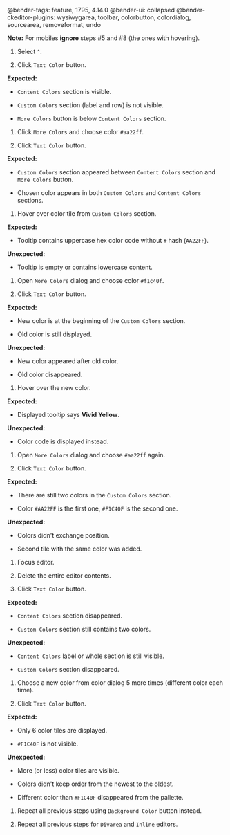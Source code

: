 @bender-tags: feature, 1795, 4.14.0
@bender-ui: collapsed
@bender-ckeditor-plugins: wysiwygarea, toolbar, colorbutton, colordialog, sourcearea, removeformat, undo

**Note:** For mobiles **ignore** steps #5 and #8 (the ones with hovering).

1. Select `^`.

1. Click `Text Color` button.

  **Expected:**

  * `Content Colors` section is visible.

  * `Custom Colors` section (label and row) is not visible.

  * `More Colors` button is below `Content Colors` section.

1. Click `More Colors` and choose color `#aa22ff`.

1. Click `Text Color` button.

  **Expected:**

  * `Custom Colors` section appeared between `Content Colors` section and `More Colors` button.

  * Chosen color appears in both `Custom Colors` and `Content Colors` sections.

1. Hover over color tile from `Custom Colors` section.

  **Expected:**

  * Tooltip contains uppercase hex color code without `#` hash (`AA22FF`).

  **Unexpected:**

  * Tooltip is empty or contains lowercase content.

1. Open `More Colors` dialog and choose color `#f1c40f`.

1. Click `Text Color` button.

  **Expected:**

  * New color is at the beginning of the `Custom Colors` section.

  * Old color is still displayed.

  **Unexpected:**

  * New color appeared after old color.

  * Old color disappeared.

1. Hover over the new color.

  **Expected:**

  * Displayed tooltip says **Vivid Yellow**.

  **Unexpected:**

  * Color code is displayed instead.

1. Open `More Colors` dialog and choose `#aa22ff` again.

1. Click `Text Color` button.

  **Expected:**

  * There are still two colors in the `Custom Colors` section.

  * Color `#AA22FF` is the first one, `#F1C40F` is the second one.

  **Unexpected:**

  * Colors didn't exchange position.

  * Second tile with the same color was added.

1. Focus editor.

1. Delete the entire editor contents.

1. Click `Text Color` button.

  **Expected:**

  * `Content Colors` section disappeared.

  * `Custom Colors` section still contains two colors.

  **Unexpected:**

  * `Content Colors` label or whole section is still visible.

  * `Custom Colors` section disappeared.

1. Choose a new color from color dialog 5 more times (different color each time).

1. Click `Text Color` button.

  **Expected:**

  * Only 6 color tiles are displayed.

  * `#F1C40F` is not visible.

  **Unexpected:**

  * More (or less) color tiles are visible.

  * Colors didn't keep order from the newest to the oldest.

  * Different color than `#F1C40F` disappeared from the pallette.

1. Repeat all previous steps using `Background Color` button instead.

1. Repeat all previous steps for `Divarea` and `Inline` editors.
